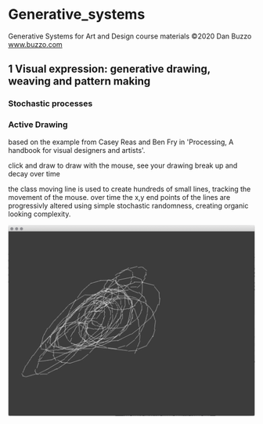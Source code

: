 # Generative_systems
Generative Systems for Art and Design course materials
©2020 Dan Buzzo
www.buzzo.com

## 1 Visual expression: generative drawing, weaving and pattern making

### Stochastic processes
### Active Drawing
based on the example from Casey Reas and Ben Fry in 'Processing, A handbook for visual designers and artists'.

click and draw to draw with the mouse, see your drawing break up and decay over time

the class moving line is used to create hundreds of small lines, tracking the movement of the mouse. over time the x,y end points of the lines are progressivly altered using simple stochastic randomness, creating organic looking complexity.

![screenshot](screenshot-activeDrawing.png)
